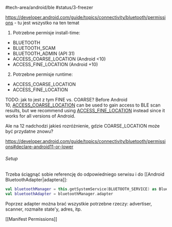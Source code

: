 #tech-area/android/ble 
#status/3-freezer


https://developer.android.com/guide/topics/connectivity/bluetooth/permissions - tu jest wszystko na ten temat



1) Potrzebne permisje install-time:
- BLUETOOTH
- BLUETOOTH_SCAM
- BLUETOOTH_ADMIN (API 31)
- ACCESS_COARSE_LOCATION (Android <10)
- ACCESS_FINE_LOCATION (Android +10)
2) Potrzebne permisje runtime:
- ACCESS_COARSE_LOCATION
- ACCESS_FINE_LOCATION


TODO: jak to jest z tym FINE vs. COARSE?
Before Android 10, [ACCESS_COARSE_LOCATION](https://developer.android.com/reference/android/Manifest.permission.html#ACCESS_COARSE_LOCATION) can be used to gain access to BLE scan results, but we recommend using [ACCESS_FINE_LOCATION](https://developer.android.com/reference/android/Manifest.permission.html#ACCESS_FINE_LOCATION) instead since it works for all versions of Android.

Ale na 12 nadchodzi jakieś rozróżnienie, gdzie COARSE_LOCATION może być przydatne znowu?

https://developer.android.com/guide/topics/connectivity/bluetooth/permissions#declare-android11-or-lower


###### Setup
Trzeba ściągnąć sobie referencję do odpowiedniego serwisu i do [[Android BluetoothAdapter|adaptera]]:

```kotlin
val bluetoothManager = this.getSystemService(BLUETOOTH_SERVICE) as BluetoothManager
val bluetoothAdapter = bluetoothManager.adapter
```

Poprzez adapter można brać wszystkie potrzebne rzeczy: advertiser, scanner, rozmaite state'y, adres, itp.

[[Manifest Permissions]]